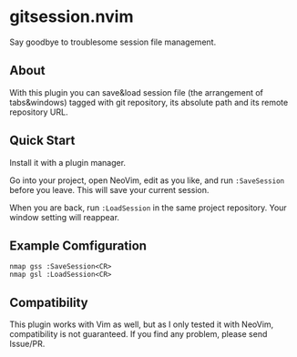 gitsession.nvim
==============

Say goodbye to troublesome session file management.

## About
With this plugin you can save&load session file (the arrangement of tabs&windows) tagged with git repository, its absolute path and its remote repository URL.

## Quick Start
Install it with a plugin manager.

Go into your project, open NeoVim, edit as you like, and run `:SaveSession` before you leave. This will save your current session.

When you are back, run `:LoadSession` in the same project repository. Your window setting will reappear.

## Example Comfiguration

```init.vim
nmap gss :SaveSession<CR>
nmap gsl :LoadSession<CR>
```

## Compatibility
This plugin works with Vim as well, but as I only tested it with NeoVim, compatibility is not guaranteed. If you find any problem, please send Issue/PR.
